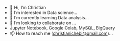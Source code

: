 - 👋 Hi, I’m Christian
- 👀 I’m interested in Data science...
- 🌱 I’m currently learning Data analysis...
- 💞️ I’m looking to collaborate on ...
- Jupyter Notebook, Google Colab, MySQL, BigQuery
- 📫 How to reach me (christianichebi@gmail.com)...

<!---
Jaykold/Jaykold is a ✨ special ✨ repository because its `README.md` (this file) appears on your GitHub profile.
You can click the Preview link to take a look at your changes.
--->
